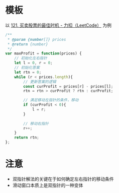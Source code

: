 # 模板

以 [121. 买卖股票的最佳时机 - 力扣（LeetCode）](https://leetcode.cn/problems/best-time-to-buy-and-sell-stock/) 为例

```javascript
/**
 * @param {number[]} prices
 * @return {number}
 */
var maxProfit = function(prices) {
    // 初始化左右指针
    let l = 0, r = 0;
    // 初始化答案
    let rtn = 0;
    while (r < prices.length){
        // 更新答案的逻辑
        const curProfit = prices[r] - prices[l];
        rtn = rtn > curProfit ? rtn : curProfit;

        // 满足移动左指针的条件，移动
        if (curProfit < 0){
            l = r;
        }
        
        // 移动右指针
        r++;
    }
    return rtn;
};
```

# 注意

- 双指针解法的关键在于如何确定左右指针的移动条件
- 滑动窗口本质上是双指针的一种变体